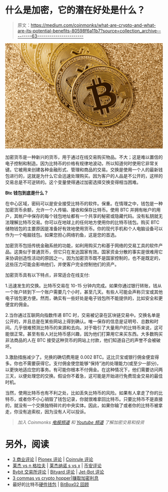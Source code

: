 # 什么是加密，它的潜在好处是什么？

> 原文：<https://medium.com/coinmonks/what-are-crypto-and-what-are-its-potential-benefits-80598f6a11b7?source=collection_archive---------63----------------------->

![](img/cd01ea2119a0ca6ad639942dfc5e7da7.png)

加密货币是一种新兴的货币，用于通过在线交易购买物品。不大；这是难以置信的电子控制和制造。因为比特币的价格有规律地波动，所以知道何时使用它非常关键。它被用来创建各种金融形式、管理和商品的交易。交换是使用一个人的最新钱包进行的，这就是为什么它会迅速处理购买。因为客户的人品是不公开的，这样的交易总是不可逆转的。这个变量使得通过加密选择交换变得相当困难。

**Btc 钱包到底是什么？**

在中心区域，密码可以是安全接受比特币的软件。保重。在情理之中，钱包是一种加密货币余额，允许一个人传输、接收和保存比特币。使用 BTC 并拥有帐户的用户，其帐户中保存的每个钱包地址都有一个共享的秘密或隐藏代码。没有私钥就无法理解比特币交易。你可以在地球上的任何地方使用你的比特币钱包。购买 BTC 储物钱包的主要原因是准备好有效地使用货币。你的现代手机和个人电脑设备可以作为一个电脑钱包。如果您担心网络钓鱼，这是您的首选。

加密货币包括传统金融系统的功能，如利用购买力和基于网络的交易工具的软件产品。这类似于普通货币，但它只在发达国家有效。国家资金分散的事实是很难用它来协调创造性活动的原因之一。因为加密货币既不是国家控制的，也不是既定的，这些压力可能会影响他们，并使客户完全控制他们的资产。

加密货币具有以下特点，非常适合在线支付:

1.迅速发生的交换。比特币交易在 10-15 分钟内完成。如果你通过银行转账，钱从一个账户转到下一个账户需要几个小时，甚至几天。有些人可能会声称贝宝或其他电子钱包更方便。然而，确实有一些好处是电子钱包所不能提供的，比如安全和更便宜的佣金。

2.当你通过互联网向指数传递 BTC 时，交易被记录在区块链交易中。交换名单是公开的，并且总是在某些网站上得到确认。唯一保存的信息是证明号、总数和时间。几乎很难预测比特币的来源和去向。对于吸引了大量用户的比特币来说，这可能很正常。甚至有些人对比特币感兴趣，因为他们打算用它来买东西。大多数购买非法商品的人在 BTC 接受这种货币的网站上付款，他们知道自己的声誉不会被破坏。

3.激励措施减少了。兑换的确切费用是 0.002 BTC。这比贝宝或银行佣金便宜得多。你也不需要获得它。支付佣金使您能够“保持”池的处理能力(或至少一部分)，以更快地适应您的事务。有可能你根本不付佣金。在这种情况下，他们需要访问两三天，以便处理您的交换。假设你不着急，这可能是开始进行免费现金交易的最佳时机。

当然，使用比特币也有不利之处，比如丢失比特币的风险。如果有人拿走了你的比特币，或者你不小心销毁了钱包记录，你就很难拿回比特币。只要比特币不是直接的，就没有一个交换独特碎片的中央实体。因此，如果你输了或者你的比特币被拿走，你没有追索权，因为没有人可以投诉。

> *加入 Coinmonks* [*电报频道*](https://t.me/coincodecap) *和* [*Youtube 频道*](https://www.youtube.com/c/coinmonks/videos) *了解加密交易和投资*

# 另外，阅读

*   [3 商业评论](/coinmonks/3commas-review-an-excellent-crypto-trading-bot-2020-1313a58bec92) | [Pionex 评论](https://coincodecap.com/pionex-review-exchange-with-crypto-trading-bot) | [Coinrule 评论](/coinmonks/coinrule-review-2021-a-beginner-friendly-crypto-trading-bot-daf0504848ba)
*   [莱杰 vs n 格拉夫](/coinmonks/ledger-vs-ngrave-zero-7e40f0c1d694) | [莱杰纳诺 s vs x](/coinmonks/ledger-nano-s-vs-x-battery-hardware-price-storage-59a6663fe3b0) | [币安评论](/coinmonks/binance-review-ee10d3bf3b6e)
*   [Bybit 交易所评论](/coinmonks/bybit-exchange-review-dbd570019b71) | [Bityard 评论](https://coincodecap.com/bityard-reivew) | [Jet-Bot 评论](https://coincodecap.com/jet-bot-review)
*   [3 commas vs crypto hopper](/coinmonks/3commas-vs-pionex-vs-cryptohopper-best-crypto-bot-6a98d2baa203)|[赚取加密利息](/coinmonks/earn-crypto-interest-b10b810fdda3)
*   最好的比特币[硬件钱包](/coinmonks/hardware-wallets-dfa1211730c6) | [BitBox02 回顾](/coinmonks/bitbox02-review-your-swiss-bitcoin-hardware-wallet-c36c88fff29)